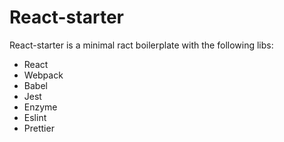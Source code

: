 # React-starter

React-starter is a minimal ract boilerplate with the following libs:
* React
* Webpack
* Babel
* Jest
* Enzyme
* Eslint
* Prettier